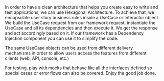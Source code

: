 In order to have a clean architecture that helps you create easy to write and test applications, we can use Hexagonal Architecture. To achieve that, we encapsulate user story business rules inside a UseCase or Interactor object. We build the UseCase request from our framework request, instantiate the UseCase and all its dependencies and then execute it. We get the response and act accordingly based on it. If our framework has a Dependency Injection component you can use it to simplify the code.

The same UseCase objects can be used from different delivery mechanisms in order to allow users access the features from different clients \(web, API, console, etc.\)

For testing, play with mocks that behave like all the interfaces defined so special cases or error flows can also be covered. Enjoy the good job done.



